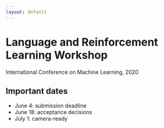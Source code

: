 ```yaml
---
layout: default
---
```


# Language and Reinforcement Learning Workshop

International Conference on Machine Learning, 2020


## Important dates

* June 4: submission deadline
* June 18: acceptance decisions
* July 1: camera-ready

